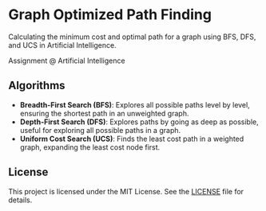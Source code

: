 # Graph Optimized Path Finding

Calculating the minimum cost and optimal path for a graph using BFS, DFS, and UCS in Artificial Intelligence.

Assignment @ Artificial Intelligence

## Algorithms

- **Breadth-First Search (BFS)**: Explores all possible paths level by level, ensuring the shortest path in an unweighted graph.
- **Depth-First Search (DFS)**: Explores paths by going as deep as possible, useful for exploring all possible paths in a graph.
- **Uniform Cost Search (UCS)**: Finds the least cost path in a weighted graph, expanding the least cost node first.

## License

This project is licensed under the MIT License. See the [LICENSE](LICENSE) file for details.
